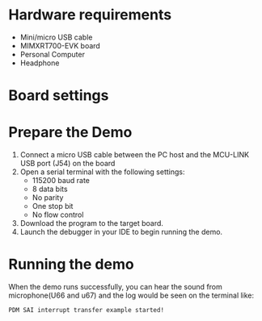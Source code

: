 Hardware requirements
=====================
- Mini/micro USB cable
- MIMXRT700-EVK board
- Personal Computer
- Headphone

Board settings
============

Prepare the Demo
===============
1.  Connect a micro USB cable between the PC host and the MCU-LINK USB port (J54) on the board
2.  Open a serial terminal with the following settings:
    - 115200 baud rate
    - 8 data bits
    - No parity
    - One stop bit
    - No flow control
3.  Download the program to the target board.
4.  Launch the debugger in your IDE to begin running the demo.


Running the demo
================
When the demo runs successfully, you can hear the sound from microphone(U66 and u67) and the log would be seen on the terminal like:
~~~~~~~~~~~~~~~~~~~~~~~~~~~~~~~~~~~
PDM SAI interrupt transfer example started!
~~~~~~~~~~~~~~~~~~~~~~~~~~~~~~~~~~~
